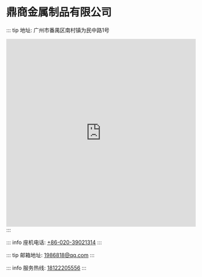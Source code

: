 # 鼎商金属制品有限公司

::: tip
地址: 广州市番禺区南村镇为民中路1号
<iframe src="https://j.map.baidu.com/79/gegi" style="width: 100%" height="500px" frameborder="0" scrolling="no"> </iframe>
:::

::: info
座机电话: [+86-020-39021314](tel:8602039021314)
:::

::: tip
邮箱地址: [1986818@qq.com](mailto:1986818@qq.com)
:::

::: info
服务热线: [18122205556](tel:18122205556)
:::
